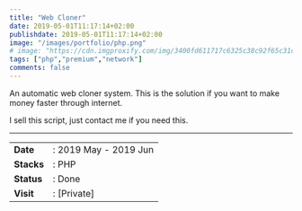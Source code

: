 ```yaml
---
title: "Web Cloner"
date: 2019-05-01T11:17:14+02:00
publishdate: 2019-05-01T11:17:14+02:00
image: "/images/portfolio/php.png"
# image: "https://cdn.imgproxify.com/img/3400fd611717c6325c38c92f65c31ceedcb94fa308c6df5f049fb4678d6cc17f19c3f954f5720a2472043fd59874c982b268190b734c3667.png"
tags: ["php","premium","network"]
comments: false
---
```


An automatic web cloner system. This is the solution if you want to make money faster through internet.
<!--more-->
I sell this script, just contact me if you need this.

---

|||
|---|---|
|**Date**| : 2019 May - 2019 Jun
|**Stacks**| : PHP
|**Status**| : Done
|**Visit**| : [Private]


